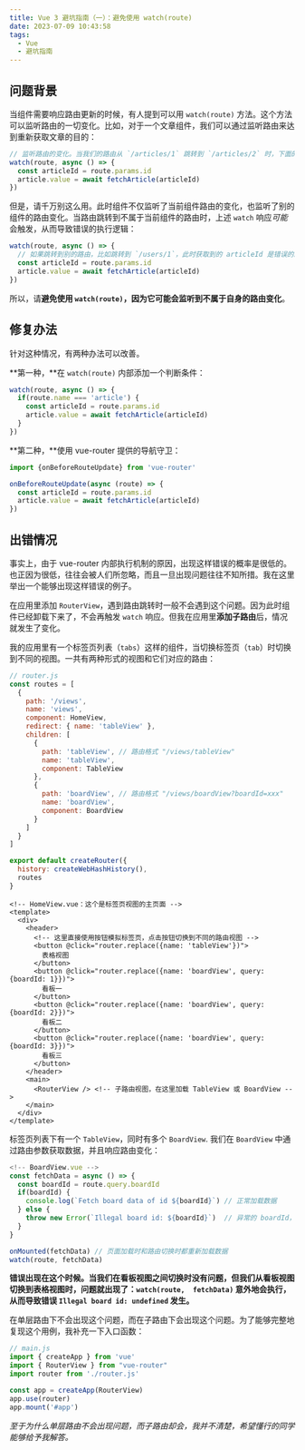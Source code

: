 ```yaml
---
title: Vue 3 避坑指南（一）：避免使用 watch(route)
date: 2023-07-09 10:43:58
tags:
  - Vue
  - 避坑指南
---
```


## 问题背景

当组件需要响应路由更新的时候，有人提到可以用 `watch(route)` 方法。这个方法可以监听路由的一切变化。比如，对于一个文章组件，我们可以通过监听路由来达到重新获取文章的目的：

```javascript
// 监听路由的变化。当我们的路由从 `/articles/1` 跳转到 `/articles/2` 时，下面的执行逻辑是正确的。
watch(route, async () => {
  const articleId = route.params.id
  article.value = await fetchArticle(articleId)
})
```

但是，请千万别这么用。此时组件不仅监听了当前组件路由的变化，也监听了别的组件的路由变化。当路由跳转到不属于当前组件的路由时，上述 `watch` 响应*可能*会触发，从而导致错误的执行逻辑：

```javascript
watch(route, async () => {
  // 如果跳转到别的路由，比如跳转到 `/users/1`，此时获取到的 articleId 是错误的。
  const articleId = route.params.id
  article.value = await fetchArticle(articleId)
})
```

所以，请**避免使用 `watch(route)`，因为它可能会监听到不属于自身的路由变化**。

<!-- more -->

## 修复办法

针对这种情况，有两种办法可以改善。

**第一种，**在 `watch(route)` 内部添加一个判断条件：

```javascript
watch(route, async () => {
  if(route.name === 'article') {
    const articleId = route.params.id
    article.value = await fetchArticle(articleId)
  }
})
```

**第二种，**使用 vue-router 提供的导航守卫：

```javascript
import {onBeforeRouteUpdate} from 'vue-router'

onBeforeRouteUpdate(async (route) => {
  const articleId = route.params.id
  article.value = await fetchArticle(articleId)
})
```

## 出错情况

事实上，由于 vue-router 内部执行机制的原因，出现这样错误的概率是很低的。也正因为很低，往往会被人们所忽略，而且一旦出现问题往往不知所措。我在这里举出一个能够出现这样错误的例子。

在应用里添加 `RouterView`，遇到路由跳转时一般不会遇到这个问题。因为此时组件已经卸载下来了，不会再触发 `watch` 响应。但我在应用里**添加子路由**后，情况就发生了变化。

我的应用里有一个标签页列表（`tabs`）这样的组件，当切换标签页（`tab`）时切换到不同的视图。一共有两种形式的视图和它们对应的路由：

```javascript
// router.js
const routes = [
  {
    path: '/views',
    name: 'views',
    component: HomeView,
    redirect: { name: 'tableView' },
    children: [
      {
        path: 'tableView', // 路由格式 "/views/tableView"
        name: 'tableView',
        component: TableView
      },
      {
        path: 'boardView', // 路由格式 "/views/boardView?boardId=xxx"
        name: 'boardView',
        component: BoardView
      }
    ]
  }
]

export default createRouter({
  history: createWebHashHistory(),
  routes
}
```

```vue
<!-- HomeView.vue：这个是标签页视图的主页面 -->
<template>
  <div>
    <header>
      <!-- 这里直接使用按钮模拟标签页，点击按钮切换到不同的路由视图 -->
      <button @click="router.replace({name: 'tableView'})">
        表格视图
      </button>
      <button @click="router.replace({name: 'boardView', query: {boardId: 1}})">
        看板一
      </button>
      <button @click="router.replace({name: 'boardView', query: {boardId: 2}})">
        看板二
      </button>
      <button @click="router.replace({name: 'boardView', query: {boardId: 3}})">
        看板三
      </button>
    </header>
    <main>
      <RouterView /> <!-- 子路由视图，在这里加载 TableView 或 BoardView -->
    </main>
  </div>
</template>
```

标签页列表下有一个 `TableView`，同时有多个 `BoardView`. 我们在 `BoardView` 中通过路由参数获取数据，并且响应路由变化：

```javascript
<!-- BoardView.vue -->
const fetchData = async () => {
  const boardId = route.query.boardId
  if(boardId) {
    console.log(`Fetch board data of id ${boardId}`) // 正常加载数据
  } else {
    throw new Error(`Illegal board id: ${boardId}`)  // 异常的 boardId，抛错
  }
}

onMounted(fetchData) // 页面加载时和路由切换时都重新加载数据
watch(route, fetchData)
```

**错误出现在这个时候。当我们在看板视图之间切换时没有问题，但我们从看板视图切换到表格视图时，问题就出现了：`watch(route,  fetchData)` 意外地会执行，从而导致错误 `Illegal board id: undefined` 发生。**

在单层路由下不会出现这个问题，而在子路由下会出现这个问题。为了能够完整地复现这个用例，我补充一下入口函数：

```javascript
// main.js
import { createApp } from 'vue'
import { RouterView } from "vue-router"
import router from './router.js'

const app = createApp(RouterView)
app.use(router)
app.mount('#app')
```

*至于为什么单层路由不会出现问题，而子路由却会，我并不清楚，希望懂行的同学能够给予我解答。*
